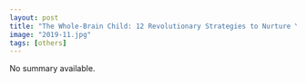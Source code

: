 ```yaml
---
layout: post
title: "The Whole-Brain Child: 12 Revolutionary Strategies to Nurture Your Child's Developing Mind, Survive Everyday Parenting Struggles, and Help Your Family Thrive"
image: "2019-11.jpg"
tags: [others]
---
```


No summary available.